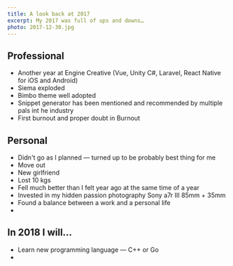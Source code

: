 ```yaml
---
title: A look back at 2017
excerpt: My 2017 was full of ups and downs…
photo: 2017-12-30.jpg
---
```


## Professional

- Another year at Engine Creative (Vue, Unity C#, Laravel, React Native for iOS and Android)
- Siema exploded
- Bimbo theme well adopted
- Snippet generator has been mentioned and recommended by multiple pals int he industry
- First burnout and proper doubt in Burnout 

## Personal

- Didn't go as I planned — turned up to be probably best thing for me
- Move out
- New girlfriend
- Lost 10 kgs
- Fell much better than I felt year ago at the same time of a year
- Invested in my hidden passion photography Sony a7r III 85mm + 35mm
- Found a balance between a work and a personal life
- 

## In 2018 I will…

- Learn new programming language — C++ or Go
- 

